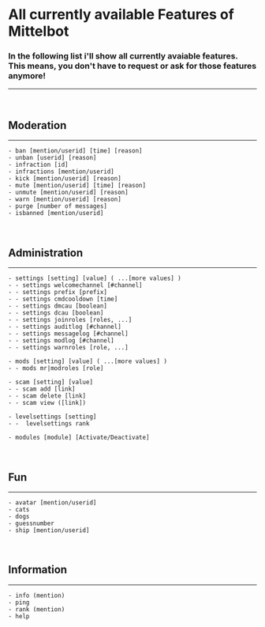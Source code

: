 # **All currently available Features of Mittelbot**

### In the following list i'll show all currently avaiable features. This means, you don't have to request or ask for those features anymore!

---

<br>

## Moderation

---

    - ban [mention/userid] [time] [reason]
    - unban [userid] [reason]
    - infraction [id]
    - infractions [mention/userid]
    - kick [mention/userid] [reason]
    - mute [mention/userid] [time] [reason]
    - unmute [mention/userid] [reason]
    - warn [mention/userid] [reason]
    - purge [number of messages]
    - isbanned [mention/userid]

<br>

## Administration

---

    - settings [setting] [value] ( ...[more values] )
    - - settings welcomechannel [#channel]
    - - settings prefix [prefix]
    - - settings cmdcooldown [time]
    - - settings dmcau [boolean]
    - - settings dcau [boolean]
    - - settings joinroles [roles, ...]
    - - settings auditlog [#channel]
    - - settings messagelog [#channel]
    - - settings modlog [#channel]
    - - settings warnroles [role, ...]

    - mods [setting] [value] ( ...[more values] )
    - - mods mr|modroles [role]

    - scam [setting] [value]
    - - scam add [link]
    - - scam delete [link]
    - - scam view ([link])

    - levelsettings [setting]
    - -  levelsettings rank

    - modules [module] [Activate/Deactivate]

<br>

## Fun

---

    - avatar [mention/userid]
    - cats
    - dogs
    - guessnumber
    - ship [mention/userid]

<br>

## Information

---

    - info (mention)
    - ping
    - rank (mention)
    - help
